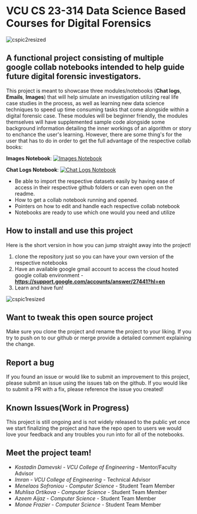 # VCU CS 23-314 Data Science Based Courses for Digital Forensics

![cspic2resized](https://user-images.githubusercontent.com/55904015/220277076-64ce0f77-f6d7-459f-b3f1-b7c5cb123419.jpg)

## A functional project consisting of multiple google collab notebooks intended to help guide future digital forensic investigators.
This project is meant to showcase three modules/notebooks (__Chat logs__, __Emails__, __Images__) that will help simulate an investigation utilizing real life case studies in the process, as well as learning new data science techniques to  speed up time consuming tasks that come alongside within a digital forensic case. These modules will be beginner friendly, the modules themselves will have supplemented sample code alongside some background information detailing the inner workings of an algorithm or story to enchance the user's learning. However, there are some thing's for the user that has to do in order to get the full advantage of the respective collab books: 


__Images Notebook__:
[![Images Notebook](https://colab.research.google.com/assets/colab-badge.svg)](https://colab.research.google.com/drive/1fH5sxqxaHFFcUKgVpU6lGmdqvDEN2G4N?authuser=1#scrollTo=HSpk_sSnR_9S)


__Chat Logs Notebook__:
[![Chat Logs Notebook](https://colab.research.google.com/assets/colab-badge.svg)](https://colab.research.google.com/drive/1pI_FhRjkvEyl6ENrK6WiJ5GKs4fE6cbG?usp=sharing)
















* Be able to import the respective datasets easily by having ease of access in their respective github folders or can even open on the readme.
* How to get a collab notebook running and opened.
* Pointers on how to edit and handle each respective collab notebook
* Notebooks are ready to use which one would you need and utilize 



## How to install and use this project

Here is the short version in how you can jump straight away into the project!

1. clone the repository just so you can have your own version of the respective notebooks
2. Have an available google gmail account to access the cloud hosted google collab environment -__https://support.google.com/accounts/answer/27441?hl=en__
3. Learn and have fun!


![cspic1resized](https://user-images.githubusercontent.com/55904015/220275982-14e52c8a-4bfd-449c-87c5-9a773a4a7096.jpg)

## Want to tweak this open source project

Make sure you clone the project and rename the project to your liking. If you try to push on to our github or merge provide a detailed comment explaining the change.






## Report a bug
If you found an issue or would like to submit an improvement to this project, please submit an issue using the issues tab on the github. If you would like to submit a PR with a fix, please reference the issue you created!


## Known Issues(Work in Progress)

This project is still ongoing and is not widely released to the public yet once we start finalizing the project and have the repo open to users we would love your feedback and any troubles you run into for all of the notebooks.




## Meet the project team!
- *Kostadin Damevski*  - *VCU College of Engineering* - Mentor/Faculty Advisor
- *Imran* - *VCU College of Engineering* - Technical Advisor
- *Menelaos Sofroniou* - *Computer Science* - Student Team Member
- *Muhlisa Ortikova* - *Computer Science* - Student Team Member
- *Azeem Aijaz* - *Computer Science* - Student Team Member
- *Monae Frazier* - *Computer Science* - Student Team Member

